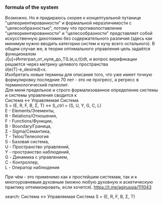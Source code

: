 ### formula of the system
Возможно. Но я придираюсь скорее к концептуальной путанице "целеориентированности" и формальной неразличимости с "целесообразностью", потому что противопоставление "целеориентированности" и "целесообразности" представляет собой искусственную дихотомию без содержательного различия (здесь как минимум нужно вводить категории систем и кучу всего остального). В общем случае же, в теории оптимального управления цель задаётся функционалом  
J[u]=Интеграл_от_нуля_до_T(L(e,u,t))dt, 
и вопрос верификации решается через метрику целевого пространства  
d(e(T)-e_desired)<ε.  
Изобретать новые термины для описания того, что уже имеет точную формулировку последние 70 лет - это не прогресс, а регресс в терминологический палеолит.  
Для меня предельное и строго формализованное определение системы и системы управления сводится к  
Система <-> Управляемая Система  
S = (E, R, F, B, Σ, T) <-> S_ctrl = (S, U, Y, G, C, L)  
E - Elements/Элементы,  
R - Relations/Отношения,   
F - Functions/Функции,  
B - Boundary/Граница,  
Σ - Sigma/Семантика,  
T - Telos/Телеология  
S - Базовая система,  
U - Пространство управлений,  
Y - пространство наблюдений,  
G - Динамика с управлением,  
C - Контроллер,  
L - Оператор наблюдения

При чём - это применимо как к простейшим системам, так и к многоуровневым духовным (можно любую духовную и аскетическую практику оптимизировать, если хочется).
https://t.me/agirussia/111043

search: Система <-> Управляемая Система S = (E, R, F, B, Σ, T)

